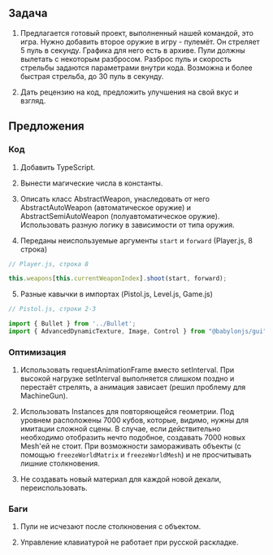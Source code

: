 ## Задача
1. Предлагается готовый проект, выполненный нашей командой, это игра. Нужно добавить второе оружие в игру - пулемёт. Он стреляет 5 пуль в секунду. Графика для него есть в архиве. Пули должны вылетать с некоторым разбросом. Разброс пуль и скорость стрельбы задаются параметрами внутри кода. Возможна и более быстрая стрельба, до 30 пуль в секунду.

2. Дать рецензию на код, предложить улучшения на свой вкус и взгляд.

## Предложения
### Код
1. Добавить TypeScript.

2. Вынести магические числа в константы.

3. Описать класс AbstractWeapon, унаследовать от него AbstractAutoWeapon (автоматическое оружие) и AbstractSemiAutoWeapon (полуавтоматическое оружие). Использовать разную логику в зависимости от типа оружия.

4. Переданы неиспользуемые аргументы ```start``` и ```forward``` (Player.js, 8 строка)
```javascript
// Player.js, строка 8

this.weapons[this.currentWeaponIndex].shoot(start, forward);
```

5. Разные кавычки в импортах (Pistol.js, Level.js, Game.js)
```javascript
// Pistol.js, строки 2-3

import { Bullet } from '../Bullet';
import { AdvancedDynamicTexture, Image, Control } from "@babylonjs/gui";
```

### Оптимизация

1. Использовать requestAnimationFrame вместо setInterval. При высокой нагрузке setInterval выполняется слишком поздно и перестаёт стрелять, а анимация зависает (решил проблему для MachineGun).

2. Использовать Instances для повторяющейся геометрии. Под уровнем расположены 7000 кубов, которые, видимо, нужны для имитации сложной сцены. В случае, если действительно необходимо отобразить нечто подобное, создавать 7000 новых Mesh'ей не стоит. При возможности замораживать объекты (с помощью ```freezeWorldMatrix``` и ```freezeWorldMesh```) и не просчитывать лишние столкновения.

3. Не создавать новый материал для каждой новой декали, переиспользовать.

### Баги
1. Пули не исчезают после столкновения с объектом.

2. Управление клавиатурой не работает при русской раскладке.
